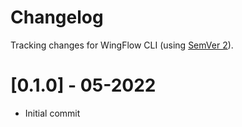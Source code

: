 # Changelog
Tracking changes for WingFlow CLI (using [SemVer 2](http://semver.org/)).

# [0.1.0] - 05-2022
- Initial commit
